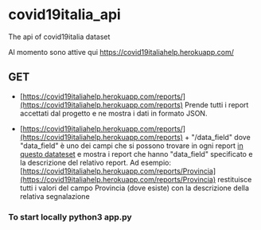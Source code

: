 # covid19italia_api
The api of covid19italia dataset

Al momento sono attive qui https://covid19italiahelp.herokuapp.com/

## GET
- [https://covid19italiahelp.herokuapp.com/reports/](https://covid19italiahelp.herokuapp.com/reports) Prende tutti i report accettati dal progetto e ne mostra i dati in formato JSON.

- [https://covid19italiahelp.herokuapp.com/reports/](https://covid19italiahelp.herokuapp.com/reports) + "/data_field"
dove "data_field" è uno dei campi che si possono trovare in ogni report [in questo datateset](https://raw.githubusercontent.com/emergenzeHack/covid19italia_data/master/issuesjson.json) e mostra i report che hanno "data_field" specificato e la descrizione del relativo report.
Ad esempio: [https://covid19italiahelp.herokuapp.com/reports/Provincia](https://covid19italiahelp.herokuapp.com/reports/Provincia) restituisce tutti i valori del campo Provincia (dove esiste) con la descrizione della relativa segnalazione

### To start locally python3 app.py
